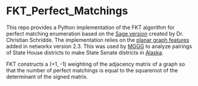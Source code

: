 # FKT_Perfect_Matchings

This repo provides a Python implementation of the FKT algorithm for perfect matching enumeration based on the <a href="http://numberworld.blogspot.com/2014/03/an-implementation-of-fkt-algorithm.html">Sage version</a> created by Dr. Christian Schridde. The implementation relies on the <a href="https://networkx.github.io/documentation/stable/_modules/networkx/algorithms/planarity.html">planar graph features</a> added in networkx version 2.3. This was used by <a href="https://mggg.org">MGGG</a> to analyze pairings of State House districts to make State Senate districts in <a href="https://github.com/gerrymandr/Alaska">Alaska</a>. 
  
FKT constructs a (+1, -1) weighting of the adjacency matrix of a graph so that the number of perfect matchings is equal to the squareroot of the determinant of the signed matrix. 
